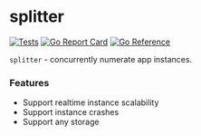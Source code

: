 # splitter

[![Tests](https://github.com/delivery-club/splitter/workflows/Tests/badge.svg)](https://github.com/delivery-club/splitter/blob/master/.github/workflows/ci.yml)
[![Go Report Card](https://goreportcard.com/badge/github.com/delivery-club/splitter)](https://goreportcard.com/report/github.com/delivery-club/splitter)
[![Go Reference](https://pkg.go.dev/badge/github.com/delivery-club/splitter.svg)](https://pkg.go.dev/github.com/delivery-club/splitter)

`splitter` - concurrently numerate app instances.

### Features

* Support realtime instance scalability
* Support instance crashes
* Support any storage

